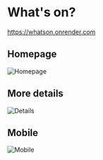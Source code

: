 # What's on?

https://whatson.onrender.com

## Homepage

![Homepage](https://github.com/pierrevano/whatson-api/assets/1529169/2706f4bf-02b7-4b67-98d6-1471d43feaff)

## More details

![Details](https://github.com/pierrevano/whatson-api/assets/1529169/3f8d5f46-0c29-4947-8703-06981cfb970c)

## Mobile

![Mobile](https://github.com/pierrevano/whatson-api/assets/1529169/e42005a1-b212-4f9b-a5fa-de421b7a6c02)
